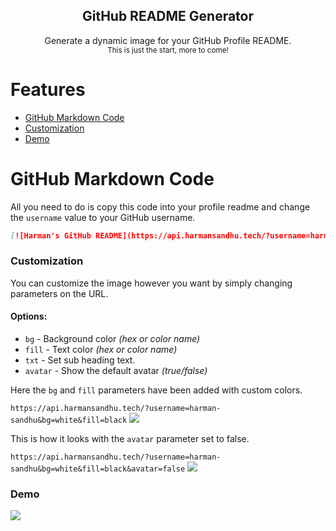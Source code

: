 <p align="center">
<h2 align="center">GitHub README Generator</h2>
<p align="center">Generate a dynamic image for your GitHub Profile README.<br>
<small align="center">This is just the start, more to come!</small></p>
</p>

# Features

- [GitHub Markdown Code](#github-markdown-code)
- [Customization](#customization)
- [Demo](#demo)

# GitHub Markdown Code 
All you need to do is copy this code into your profile readme and change the `username` value to your GitHub username.

```md
[![Harman's GitHub README](https://api.harmansandhu.tech/?username=harman-sandhu)](https://github.com/Harman-Sandhu/github-readme-generator)
```

### Customization
You can customize the image however you want by simply changing parameters on the URL.
#### Options:
- `bg` - Background color *(hex or color name)*
- `fill` - Text color *(hex or color name)*
- `txt` - Set sub heading text.
- `avatar` - Show the default avatar *(true/false)*

Here the `bg` and `fill` parameters have been added with custom colors.

`https://api.harmansandhu.tech/?username=harman-sandhu&bg=white&fill=black`
<img src="https://api.harmansandhu.tech/?username=harman-sandhu&bg=white&fill=black"/>

This is how it looks with the `avatar` parameter set to false. 

`https://api.harmansandhu.tech/?username=harman-sandhu&bg=white&fill=black&avatar=false`
<img src="https://api.harmansandhu.tech/?username=harman-sandhu&bg=white&fill=black&avatar=false"/>

### Demo
<img src="https://api.harmansandhu.tech/?username=harman-sandhu"/>
